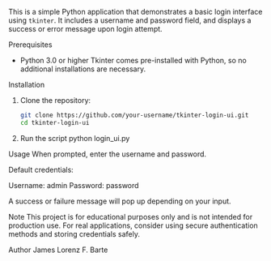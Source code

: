 This is a simple Python application that demonstrates a basic login interface using `tkinter`. It includes a username and password field, and displays a success or error message upon login attempt.

Prerequisites
- Python 3.0 or higher
Tkinter comes pre-installed with Python, so no additional installations are necessary.

Installation
1. Clone the repository:
   ```bash
   git clone https://github.com/your-username/tkinter-login-ui.git
   cd tkinter-login-ui
2. Run the script
   python login_ui.py

Usage
When prompted, enter the username and password.

Default credentials:

Username: admin
Password: password

A success or failure message will pop up depending on your input.

Note
This project is for educational purposes only and is not intended for production use. For real applications, consider using secure authentication methods and storing credentials safely.

Author
James Lorenz F. Barte
